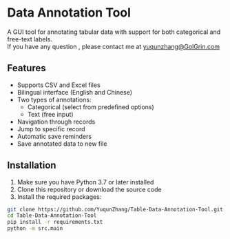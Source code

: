 # Data Annotation Tool

A GUI tool for annotating tabular data with support for both categorical and free-text labels.<br>
If you have any question , please contact me at yuqunzhang@GolGrin.com

## Features

- Supports CSV and Excel files
- Bilingual interface (English and Chinese)
- Two types of annotations:
  - Categorical (select from predefined options)
  - Text (free input)
- Navigation through records
- Jump to specific record
- Automatic save reminders
- Save annotated data to new file

## Installation

1. Make sure you have Python 3.7 or later installed
2. Clone this repository or download the source code
3. Install the required packages:

```bash
git clone https://github.com/YuqunZhang/Table-Data-Annotation-Tool.git
cd Table-Data-Annotation-Tool
pip install -r requirements.txt
python -m src.main
```

